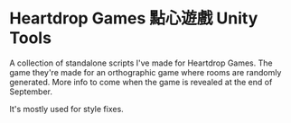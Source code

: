 # Heartdrop Games 點心遊戲 Unity Tools

A collection of standalone scripts I've made for Heartdrop Games. The game they're made for an orthographic game where rooms are randomly generated. More info to come when the game is revealed at the end of September.

It's mostly used for style fixes.
